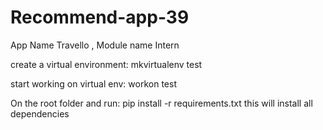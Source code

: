 # Recommend-app-39
App Name Travello , Module name Intern


create a virtual environment:  mkvirtualenv test

start working on virtual env: workon test  

On the root folder and run: pip install -r requirements.txt this will install all dependencies

                                                                                                                                                                                                               
